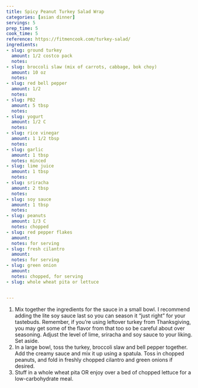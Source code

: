 ```yaml
---
title: Spicy Peanut Turkey Salad Wrap
categories: [asian dinner]
servings: 5
prep_time: 5
cook_time: 5
reference: https://fitmencook.com/turkey-salad/
ingredients:
- slug: ground turkey
  amount: 1/2 costco pack
  notes:
- slug: broccoli slaw (mix of carrots, cabbage, bok choy)
  amount: 10 oz
  notes:
- slug: red bell pepper
  amount: 1/2
  notes:
- slug: PB2
  amount: 5 tbsp
  notes:
- slug: yogurt
  amount: 1/2 C
  notes:
- slug: rice vinegar
  amount: 1 1/2 tbsp
  notes:
- slug: garlic
  amount: 1 tbsp
  notes: minced
- slug: lime juice
  amount: 1 tbsp
  notes:
- slug: sriracha
  amount: 2 tbsp
  notes:
- slug: soy sauce
  amount: 1 tbsp
  notes:
- slug: peanuts
  amount: 1/3 C
  notes: chopped
- slug: red pepper flakes
  amount:
  notes: for serving
- slug: fresh cilantro
  amount:
  notes: for serving
- slug: green onion
  amount:
  notes: chopped, for serving
- slug: whole wheat pita or lettuce


---
```


1. Mix together the ingredients for the sauce in a small bowl.  I recommend adding the lite soy sauce last so you can season it “just right” for your tastebuds.  Remember, if you’re using leftover turkey from Thanksgiving, you may get some of the flavor from that too so be careful about over seasoning. Adjust the level of lime, sriracha and soy sauce to your liking.  Set aside.
2. In a large bowl, toss the turkey, broccoli slaw and bell pepper together.  Add the creamy sauce and mix it up using a spatula.  Toss in chopped peanuts, and fold in freshly chopped cilantro and green onions if desired.
3. Stuff in a whole wheat pita OR enjoy over a bed of chopped lettuce for a low-carbohydrate meal.
